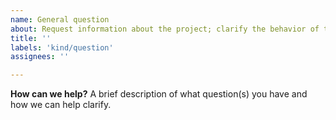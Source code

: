 ```yaml
---
name: General question
about: Request information about the project; clarify the behavior of the software
title: ''
labels: 'kind/question'
assignees: ''

---
```


**How can we help?**
A brief description of what question(s) you have and how we can help clarify.
